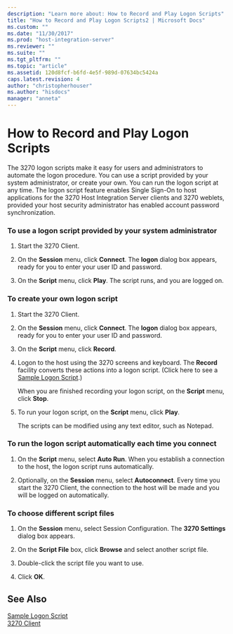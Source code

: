 ```yaml
---
description: "Learn more about: How to Record and Play Logon Scripts"
title: "How to Record and Play Logon Scripts2 | Microsoft Docs"
ms.custom: ""
ms.date: "11/30/2017"
ms.prod: "host-integration-server"
ms.reviewer: ""
ms.suite: ""
ms.tgt_pltfrm: ""
ms.topic: "article"
ms.assetid: 120d8fcf-b6fd-4e5f-989d-07634bc5424a
caps.latest.revision: 4
author: "christopherhouser"
ms.author: "hisdocs"
manager: "anneta"
---
```

# How to Record and Play Logon Scripts
The 3270 logon scripts make it easy for users and administrators to automate the logon procedure. You can use a script provided by your system administrator, or create your own. You can run the logon script at any time. The logon script feature enables Single Sign-On to host applications for the 3270 Host Integration Server clients and 3270 weblets, provided your host security administrator has enabled account password synchronization.  
  
### To use a logon script provided by your system administrator  
  
1.  Start the 3270 Client.  
  
2.  On the **Session** menu, click **Connect**. The **logon** dialog box appears, ready for you to enter your user ID and password.  
  
3.  On the **Script** menu, click **Play**. The script runs, and you are logged on.  
  
### To create your own logon script  
  
1. Start the 3270 Client.  
  
2. On the **Session** menu, click **Connect**. The **logon** dialog box appears, ready for you to enter your user ID and password.  
  
3. On the **Script** menu, click **Record**.  
  
4. Logon to the host using the 3270 screens and keyboard. The **Record** facility converts these actions into a logon script. (Click here to see a [Sample Logon Script](../core/sample-logon-script2.md).)  
  
   When you are finished recording your logon script, on the **Script** menu, click **Stop**.  
  
5. To run your logon script, on the **Script** menu, click **Play**.  
  
   The scripts can be modified using any text editor, such as Notepad.  
  
### To run the logon script automatically each time you connect  
  
1.  On the **Script** menu, select **Auto Run**. When you establish a connection to the host, the logon script runs automatically.  
  
2.  Optionally, on the **Session** menu, select **Autoconnect**. Every time you start the 3270 Client, the connection to the host will be made and you will be logged on automatically.  
  
### To choose different script files  
  
1.  On the **Session** menu, select Session Configuration. The **3270 Settings** dialog box appears.  
  
2.  On the **Script File** box, click **Browse** and select another script file.  
  
3.  Double-click the script file you want to use.  
  
4.  Click **OK**.  
  
## See Also  
 [Sample Logon Script](../core/sample-logon-script2.md)   
 [3270 Client](../core/3270-client2.md)
